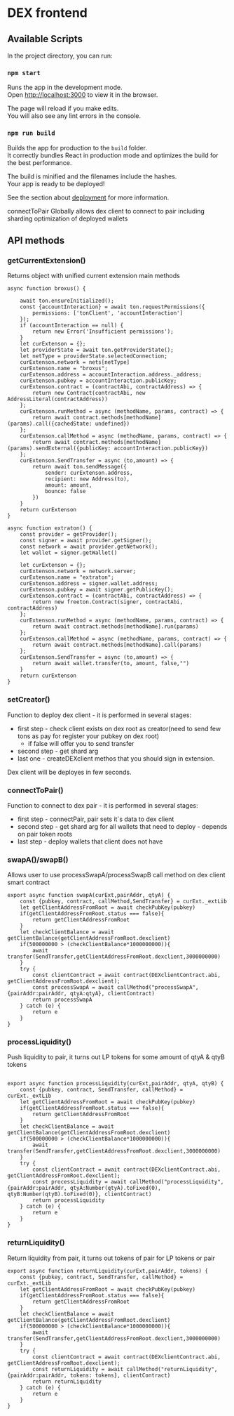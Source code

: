 # DEX frontend

## Available Scripts

In the project directory, you can run:

### `npm start`

Runs the app in the development mode.<br>
Open [http://localhost:3000](http://localhost:3000) to view it in the browser.

The page will reload if you make edits.<br>
You will also see any lint errors in the console.

### `npm run build`

Builds the app for production to the `build` folder.<br>
It correctly bundles React in production mode and optimizes the build for the best performance.

The build is minified and the filenames include the hashes.<br>
Your app is ready to be deployed!

See the section about [deployment](https://facebook.github.io/create-react-app/docs/deployment) for more information.

connectToPair
Globally allows dex client to connect to pair including sharding optimization of deployed wallets

## API methods

### getCurrentExtension()

Returns object with unified current extension main methods

```
async function broxus() {

    await ton.ensureInitialized();
    const {accountInteraction} = await ton.requestPermissions({
        permissions: ['tonClient', 'accountInteraction']
    });
    if (accountInteraction == null) {
        return new Error('Insufficient permissions');
    }
    let curExtenson = {};
    let providerState = await ton.getProviderState();
    let netType = providerState.selectedConnection;
    curExtenson.network = nets[netType]
    curExtenson.name = "broxus";
    curExtenson.address = accountInteraction.address._address;
    curExtenson.pubkey = accountInteraction.publicKey;
    curExtenson.contract = (contractAbi, contractAddress) => {
        return new Contract(contractAbi, new AddressLiteral(contractAddress))
    };
    curExtenson.runMethod = async (methodName, params, contract) => {
        return await contract.methods[methodName](params).call({cachedState: undefined})
    };
    curExtenson.callMethod = async (methodName, params, contract) => {
        return await contract.methods[methodName](params).sendExternal({publicKey: accountInteraction.publicKey})
    };
    curExtenson.SendTransfer = async (to,amount) => {
        return await ton.sendMessage({
            sender: curExtenson.address,
            recipient: new Address(to),
            amount: amount,
            bounce: false
        })
    }
    return curExtenson
}
```

```
async function extraton() {
    const provider = getProvider();
    const signer = await provider.getSigner();
    const network = await provider.getNetwork();
    let wallet = signer.getWallet()

    let curExtenson = {};
    curExtenson.network = network.server;
    curExtenson.name = "extraton";
    curExtenson.address = signer.wallet.address;
    curExtenson.pubkey = await signer.getPublicKey();
    curExtenson.contract = (contractAbi, contractAddress) => {
        return new freeton.Contract(signer, contractAbi, contractAddress)
    };
    curExtenson.runMethod = async (methodName, params, contract) => {
        return await contract.methods[methodName].run(params)
    };
    curExtenson.callMethod = async (methodName, params, contract) => {
        return await contract.methods[methodName].call(params)
    };
    curExtenson.SendTransfer = async (to,amount) => {
        return await wallet.transfer(to, amount, false,"")
    }
    return curExtenson
}
```

### setCreator()

Function to deploy dex client - it is performed in several stages:

- first step - check client exists on dex root as creator(need to send few tons as pay for register your pubkey on dex root)
  - if false will offer you to send transfer
- second step - get shard arg
- last one - createDEXclient methos that you should sign in extension.

Dex client will be deployes in few seconds.

### connectToPair()

Function to connect to dex pair - it is performed in several stages:

- first step - connectPair, pair sets it`s data to dex client
- second step - get shard arg for all wallets that need to deploy - depends on pair token roots
- last step - deploy wallets that client does not have

### swapA()/swapB()

Allows user to use processSwapA/processSwapB call method on dex client smart contract

```
export async function swapA(curExt,pairAddr, qtyA) {
    const {pubkey, contract, callMethod,SendTransfer} = curExt._extLib
    let getClientAddressFromRoot = await checkPubKey(pubkey)
    if(getClientAddressFromRoot.status === false){
        return getClientAddressFromRoot
    }
    let checkClientBalance = await getClientBalance(getClientAddressFromRoot.dexclient)
    if(500000000 > (checkClientBalance*1000000000)){
        await transfer(SendTransfer,getClientAddressFromRoot.dexclient,3000000000)
    }
    try {
        const clientContract = await contract(DEXclientContract.abi, getClientAddressFromRoot.dexclient);
        const processSwapA = await callMethod("processSwapA", {pairAddr:pairAddr, qtyA:qtyA}, clientContract)
        return processSwapA
    } catch (e) {
        return e
    }
}
```

### processLiquidity()

Push liquidity to pair, it turns out LP tokens for some amount of qtyA & qtyB tokens

```

export async function processLiquidity(curExt,pairAddr, qtyA, qtyB) {
    const {pubkey, contract, SendTransfer, callMethod} = curExt._extLib
    let getClientAddressFromRoot = await checkPubKey(pubkey)
    if(getClientAddressFromRoot.status === false){
        return getClientAddressFromRoot
    }
    let checkClientBalance = await getClientBalance(getClientAddressFromRoot.dexclient)
    if(500000000 > (checkClientBalance*1000000000)){
        await transfer(SendTransfer,getClientAddressFromRoot.dexclient,3000000000)
    }
    try {
        const clientContract = await contract(DEXclientContract.abi, getClientAddressFromRoot.dexclient);
        const processLiquidity = await callMethod("processLiquidity", {pairAddr:pairAddr, qtyA:Number(qtyA).toFixed(0), qtyB:Number(qtyB).toFixed(0)}, clientContract)
        return processLiquidity
    } catch (e) {
        return e
    }
}
```

### returnLiquidity()

Return liquidity from pair, it turns out tokens of pair for LP tokens or pair

```
export async function returnLiquidity(curExt,pairAddr, tokens) {
    const {pubkey, contract, SendTransfer, callMethod} = curExt._extLib
    let getClientAddressFromRoot = await checkPubKey(pubkey)
    if(getClientAddressFromRoot.status === false){
        return getClientAddressFromRoot
    }
    let checkClientBalance = await getClientBalance(getClientAddressFromRoot.dexclient)
    if(500000000 > (checkClientBalance*1000000000)){
        await transfer(SendTransfer,getClientAddressFromRoot.dexclient,3000000000)
    }
    try {
        const clientContract = await contract(DEXclientContract.abi, getClientAddressFromRoot.dexclient);
        const returnLiquidity = await callMethod("returnLiquidity", {pairAddr:pairAddr, tokens: tokens}, clientContract)
        return returnLiquidity
    } catch (e) {
        return e
    }
}
```
